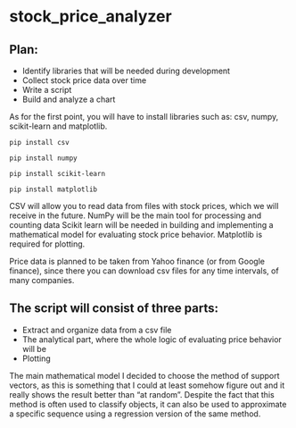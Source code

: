 # stock_price_analyzer
## Plan:
* Identify libraries that will be needed during development
* Collect stock price data over time
* Write a script
* Build and analyze a chart

As for the first point, you will have to install libraries such as: csv, numpy, scikit-learn and matplotlib.
```
pip install csv
```
```
pip install numpy
```
```
pip install scikit-learn
```
```
pip install matplotlib
```
CSV will allow you to read data from files with stock prices, which we will receive in the future.
NumPy will be the main tool for processing and counting data
Scikit learn will be needed in building and implementing a mathematical model for evaluating stock price behavior.
Matplotlib is required for plotting.

Price data is planned to be taken from Yahoo finance (or from Google finance), since there you can download csv files for any time intervals, of many companies.

## The script will consist of three parts:
* Extract and organize data from a csv file
* The analytical part, where the whole logic of evaluating price behavior will be
* Plotting

The main mathematical model I decided to choose the method of support vectors, as this is something that I could at least somehow figure out and it really shows the result better than “at random”. Despite the fact that this method is often used to classify objects, it can also be used to approximate a specific sequence using a regression version of the same method.
